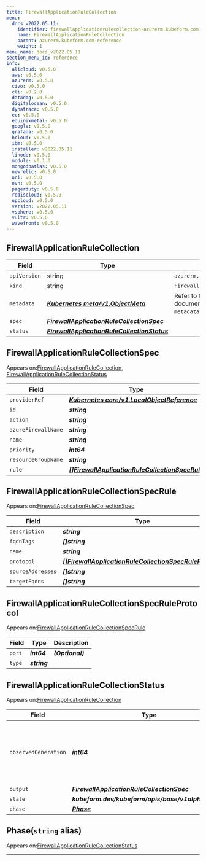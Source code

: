 ```yaml
---
title: FirewallApplicationRuleCollection
menu:
  docs_v2022.05.11:
    identifier: firewallapplicationrulecollection-azurerm.kubeform.com
    name: FirewallApplicationRuleCollection
    parent: azurerm.kubeform.com-reference
    weight: 1
menu_name: docs_v2022.05.11
section_menu_id: reference
info:
  alicloud: v0.5.0
  aws: v0.5.0
  azurerm: v0.5.0
  civo: v0.5.0
  cli: v0.2.0
  datadog: v0.5.0
  digitalocean: v0.5.0
  dynatrace: v0.5.0
  ec: v0.5.0
  equinixmetal: v0.5.0
  google: v0.5.0
  grafana: v0.5.0
  hcloud: v0.5.0
  ibm: v0.5.0
  installer: v2022.05.11
  linode: v0.5.0
  module: v0.1.0
  mongodbatlas: v0.5.0
  newrelic: v0.5.0
  oci: v0.5.0
  ovh: v0.5.0
  pagerduty: v0.5.0
  rediscloud: v0.5.0
  upcloud: v0.5.0
  version: v2022.05.11
  vsphere: v0.5.0
  vultr: v0.5.0
  wavefront: v0.5.0
---
```


## FirewallApplicationRuleCollection
| Field | Type | Description |
| ------ | ----- | ----------- |
| `apiVersion` | string | `azurerm.kubeform.com/v1alpha1` |
|    `kind` | string | `FirewallApplicationRuleCollection` |
| `metadata` | ***[Kubernetes meta/v1.ObjectMeta](https://v1-22.docs.kubernetes.io/docs/reference/generated/kubernetes-api/v1.22/#objectmeta-v1-meta)***|Refer to the Kubernetes API documentation for the fields of the `metadata` field.|
| `spec` | ***[FirewallApplicationRuleCollectionSpec](#firewallapplicationrulecollectionspec)***||
| `status` | ***[FirewallApplicationRuleCollectionStatus](#firewallapplicationrulecollectionstatus)***||
## FirewallApplicationRuleCollectionSpec

Appears on:[FirewallApplicationRuleCollection](#firewallapplicationrulecollection), [FirewallApplicationRuleCollectionStatus](#firewallapplicationrulecollectionstatus)

| Field | Type | Description |
| ------ | ----- | ----------- |
| `providerRef` | ***[Kubernetes core/v1.LocalObjectReference](https://v1-22.docs.kubernetes.io/docs/reference/generated/kubernetes-api/v1.22/#localobjectreference-v1-core)***||
| `id` | ***string***||
| `action` | ***string***||
| `azureFirewallName` | ***string***||
| `name` | ***string***||
| `priority` | ***int64***||
| `resourceGroupName` | ***string***||
| `rule` | ***[[]FirewallApplicationRuleCollectionSpecRule](#firewallapplicationrulecollectionspecrule)***||
## FirewallApplicationRuleCollectionSpecRule

Appears on:[FirewallApplicationRuleCollectionSpec](#firewallapplicationrulecollectionspec)

| Field | Type | Description |
| ------ | ----- | ----------- |
| `description` | ***string***| ***(Optional)*** |
| `fqdnTags` | ***[]string***| ***(Optional)*** |
| `name` | ***string***||
| `protocol` | ***[[]FirewallApplicationRuleCollectionSpecRuleProtocol](#firewallapplicationrulecollectionspecruleprotocol)***| ***(Optional)*** |
| `sourceAddresses` | ***[]string***||
| `targetFqdns` | ***[]string***| ***(Optional)*** |
## FirewallApplicationRuleCollectionSpecRuleProtocol

Appears on:[FirewallApplicationRuleCollectionSpecRule](#firewallapplicationrulecollectionspecrule)

| Field | Type | Description |
| ------ | ----- | ----------- |
| `port` | ***int64***| ***(Optional)*** |
| `type` | ***string***||
## FirewallApplicationRuleCollectionStatus

Appears on:[FirewallApplicationRuleCollection](#firewallapplicationrulecollection)

| Field | Type | Description |
| ------ | ----- | ----------- |
| `observedGeneration` | ***int64***| ***(Optional)*** Resource generation, which is updated on mutation by the API Server.|
| `output` | ***[FirewallApplicationRuleCollectionSpec](#firewallapplicationrulecollectionspec)***| ***(Optional)*** |
| `state` | ***kubeform.dev/kubeform/apis/base/v1alpha1.State***| ***(Optional)*** |
| `phase` | ***[Phase](#phase)***| ***(Optional)*** |
## Phase(`string` alias)

Appears on:[FirewallApplicationRuleCollectionStatus](#firewallapplicationrulecollectionstatus)

---
